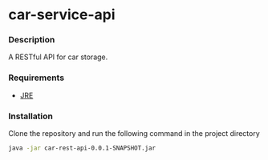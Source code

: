 # car-service-api

### Description

A RESTful API for car storage.

### Requirements

* [JRE](https://www.java.com/de/download/manual.jsp)

### Installation

Clone the repository and run the following command in the project directory
```sh
java -jar car-rest-api-0.0.1-SNAPSHOT.jar
```
